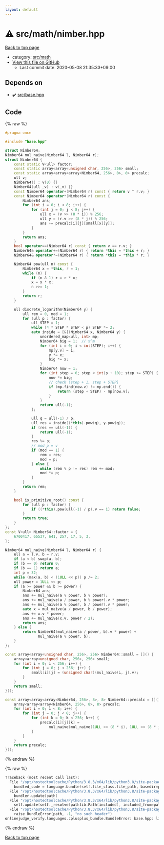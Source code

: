 ```yaml
---
layout: default
---
```


<!-- mathjax config similar to math.stackexchange -->
<script type="text/javascript" async
  src="https://cdnjs.cloudflare.com/ajax/libs/mathjax/2.7.5/MathJax.js?config=TeX-MML-AM_CHTML">
</script>
<script type="text/x-mathjax-config">
  MathJax.Hub.Config({
    TeX: { equationNumbers: { autoNumber: "AMS" }},
    tex2jax: {
      inlineMath: [ ['$','$'] ],
      processEscapes: true
    },
    "HTML-CSS": { matchFontHeight: false },
    displayAlign: "left",
    displayIndent: "2em"
  });
</script>

<script type="text/javascript" src="https://cdnjs.cloudflare.com/ajax/libs/jquery/3.4.1/jquery.min.js"></script>
<script src="https://cdn.jsdelivr.net/npm/jquery-balloon-js@1.1.2/jquery.balloon.min.js" integrity="sha256-ZEYs9VrgAeNuPvs15E39OsyOJaIkXEEt10fzxJ20+2I=" crossorigin="anonymous"></script>
<script type="text/javascript" src="../../../assets/js/copy-button.js"></script>
<link rel="stylesheet" href="../../../assets/css/copy-button.css" />


# :warning: src/math/nimber.hpp

<a href="../../../index.html">Back to top page</a>

* category: <a href="../../../index.html#fb2ef479237c7a939531a404fd0e5cb7">src/math</a>
* <a href="{{ site.github.repository_url }}/blob/master/src/math/nimber.hpp">View this file on GitHub</a>
    - Last commit date: 2020-05-08 21:35:33+09:00




## Depends on

* :heavy_check_mark: <a href="../base.hpp.html">src/base.hpp</a>


## Code

<a id="unbundled"></a>
{% raw %}
```cpp
#pragma once

#include "base.hpp"

struct Nimber64;
Nimber64 mul_naive(Nimber64 l, Nimber64 r);
struct Nimber64 {
    const static V<ull> factor;
    const static array<array<unsigned char, 256>, 256> small;
    const static array<array<array<Nimber64, 256>, 8>, 8> precalc;
    ull v;
    Nimber64() : v(0) {}
    Nimber64(ull _v) : v(_v) {}
    const Nimber64 operator+(Nimber64 r) const { return v ^ r.v; }
    const Nimber64 operator*(Nimber64 r) const {
        Nimber64 ans;
        for (int i = 0; i < 8; i++) {
            for (int j = 0; j < 8; j++) {
                ull x = (v >> (8 * i)) % 256;
                ull y = (r.v >> (8 * j)) % 256;
                ans += precalc[i][j][small[x][y]];
            }
        }
        return ans;
    }
    bool operator==(Nimber64 r) const { return v == r.v; }
    Nimber64& operator+=(Nimber64 r) { return *this = *this + r; }
    Nimber64& operator*=(Nimber64 r) { return *this = *this * r; }

    Nimber64 pow(ull n) const {
        Nimber64 x = *this, r = 1;
        while (n) {
            if (n & 1) r = r * x;
            x = x * x;
            n >>= 1;
        }
        return r;
    }

    ull discrete_logarithm(Nimber64 y) {
        ull rem = 0, mod = 1;
        for (ull p : factor) {
            ull STEP = 1;
            while (4 * STEP * STEP < p) STEP *= 2;
            auto inside = [&](Nimber64 x, Nimber64 y) {
                unordered_map<ull, int> mp;
                Nimber64 big = 1;  // x^m
                for (int i = 0; i < int(STEP); i++) {
                    mp[y.v] = i;
                    y *= x;
                    big *= x;
                }
                Nimber64 now = 1;
                for (int step = 0; step < int(p + 10); step += STEP) {
                    now *= big;
                    // check [step + 1, step + STEP]
                    if (mp.find(now.v) != mp.end()) {
                        return (step + STEP) - mp[now.v];
                    }
                }
                return ull(-1);
            };

            ull q = ull(-1) / p;
            ull res = inside((*this).pow(q), y.pow(q));
            if (res == ull(-1)) {
                return ull(-1);
            }
            res %= p;
            // mod p = v
            if (mod == 1) {
                rem = res;
                mod = p;
            } else {
                while (rem % p != res) rem += mod;
                mod *= p;
            }
        }
        return rem;
    }

    bool is_primitive_root() const {
        for (ull p : factor) {
            if ((*this).pow(ull(-1) / p).v == 1) return false;
        }
        return true;
    }
};
const V<ull> Nimber64::factor = {
    6700417, 65537, 641, 257, 17, 5, 3,
};

Nimber64 mul_naive(Nimber64 l, Nimber64 r) {
    ull a = l.v, b = r.v;
    if (a < b) swap(a, b);
    if (b == 0) return 0;
    if (b == 1) return a;
    int p = 32;
    while (max(a, b) < (1ULL << p)) p /= 2;
    ull power = 1ULL << p;
    if (a >= power && b >= power) {
        Nimber64 ans;
        ans += mul_naive(a % power, b % power);
        ans += mul_naive(a / power, b % power).v * power;
        ans += mul_naive(a % power, b / power).v * power;
        auto x = mul_naive(a / power, b / power);
        ans += x.v * power;
        ans += mul_naive(x.v, power / 2);
        return ans;
    } else {
        return Nimber64(mul_naive(a / power, b).v * power) +
               mul_naive(a % power, b);
    }
};

const array<array<unsigned char, 256>, 256> Nimber64::small = []() {
    array<array<unsigned char, 256>, 256> small;
    for (int i = 0; i < 256; i++) {
        for (int j = 0; j < 256; j++) {
            small[i][j] = (unsigned char)(mul_naive(i, j).v);
        }
    }
    return small;
}();

const array<array<array<Nimber64, 256>, 8>, 8> Nimber64::precalc = []() {
    array<array<array<Nimber64, 256>, 8>, 8> precalc;
    for (int i = 0; i < 8; i++) {
        for (int j = 0; j < 8; j++) {
            for (int k = 0; k < 256; k++) {
                precalc[i][j][k] =
                    mul_naive(mul_naive(1ULL << (8 * i), 1ULL << (8 * j)), k);
            }
        }
    }
    return precalc;
}();

```
{% endraw %}

<a id="bundled"></a>
{% raw %}
```cpp
Traceback (most recent call last):
  File "/opt/hostedtoolcache/Python/3.8.3/x64/lib/python3.8/site-packages/onlinejudge_verify/docs.py", line 349, in write_contents
    bundled_code = language.bundle(self.file_class.file_path, basedir=pathlib.Path.cwd())
  File "/opt/hostedtoolcache/Python/3.8.3/x64/lib/python3.8/site-packages/onlinejudge_verify/languages/cplusplus.py", line 172, in bundle
    bundler.update(path)
  File "/opt/hostedtoolcache/Python/3.8.3/x64/lib/python3.8/site-packages/onlinejudge_verify/languages/cplusplus_bundle.py", line 282, in update
    self.update(self._resolve(pathlib.Path(included), included_from=path))
  File "/opt/hostedtoolcache/Python/3.8.3/x64/lib/python3.8/site-packages/onlinejudge_verify/languages/cplusplus_bundle.py", line 162, in _resolve
    raise BundleError(path, -1, "no such header")
onlinejudge_verify.languages.cplusplus_bundle.BundleError: base.hpp: line -1: no such header

```
{% endraw %}

<a href="../../../index.html">Back to top page</a>

